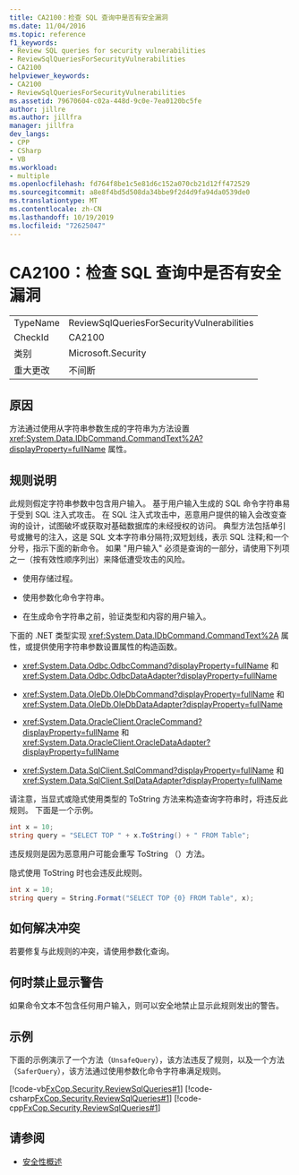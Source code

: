 ```yaml
---
title: CA2100：检查 SQL 查询中是否有安全漏洞
ms.date: 11/04/2016
ms.topic: reference
f1_keywords:
- Review SQL queries for security vulnerabilities
- ReviewSqlQueriesForSecurityVulnerabilities
- CA2100
helpviewer_keywords:
- CA2100
- ReviewSqlQueriesForSecurityVulnerabilities
ms.assetid: 79670604-c02a-448d-9c0e-7ea0120bc5fe
author: jillre
ms.author: jillfra
manager: jillfra
dev_langs:
- CPP
- CSharp
- VB
ms.workload:
- multiple
ms.openlocfilehash: fd764f8be1c5e81d6c152a070cb21d12ff472529
ms.sourcegitcommit: a8e8f4bd5d508da34bbe9f2d4d9fa94da0539de0
ms.translationtype: MT
ms.contentlocale: zh-CN
ms.lasthandoff: 10/19/2019
ms.locfileid: "72625047"
---
```

# <a name="ca2100-review-sql-queries-for-security-vulnerabilities"></a>CA2100：检查 SQL 查询中是否有安全漏洞

|||
|-|-|
|TypeName|ReviewSqlQueriesForSecurityVulnerabilities|
|CheckId|CA2100|
|类别|Microsoft.Security|
|重大更改|不间断|

## <a name="cause"></a>原因

方法通过使用从字符串参数生成的字符串为方法设置 <xref:System.Data.IDbCommand.CommandText%2A?displayProperty=fullName> 属性。

## <a name="rule-description"></a>规则说明

此规则假定字符串参数中包含用户输入。 基于用户输入生成的 SQL 命令字符串易于受到 SQL 注入式攻击。 在 SQL 注入式攻击中，恶意用户提供的输入会改变查询的设计，试图破坏或获取对基础数据库的未经授权的访问。 典型方法包括单引号或撇号的注入，这是 SQL 文本字符串分隔符;双短划线，表示 SQL 注释;和一个分号，指示下面的新命令。 如果 "用户输入" 必须是查询的一部分，请使用下列项之一（按有效性顺序列出）来降低遭受攻击的风险。

- 使用存储过程。

- 使用参数化命令字符串。

- 在生成命令字符串之前，验证类型和内容的用户输入。

下面的 .NET 类型实现 <xref:System.Data.IDbCommand.CommandText%2A> 属性，或提供使用字符串参数设置属性的构造函数。

- <xref:System.Data.Odbc.OdbcCommand?displayProperty=fullName> 和 <xref:System.Data.Odbc.OdbcDataAdapter?displayProperty=fullName>

- <xref:System.Data.OleDb.OleDbCommand?displayProperty=fullName> 和 <xref:System.Data.OleDb.OleDbDataAdapter?displayProperty=fullName>

- <xref:System.Data.OracleClient.OracleCommand?displayProperty=fullName> 和 <xref:System.Data.OracleClient.OracleDataAdapter?displayProperty=fullName>

- <xref:System.Data.SqlClient.SqlCommand?displayProperty=fullName> 和 <xref:System.Data.SqlClient.SqlDataAdapter?displayProperty=fullName>

请注意，当显式或隐式使用类型的 ToString 方法来构造查询字符串时，将违反此规则。 下面是一个示例。

```csharp
int x = 10;
string query = "SELECT TOP " + x.ToString() + " FROM Table";
```

违反规则是因为恶意用户可能会重写 ToString （）方法。

隐式使用 ToString 时也会违反此规则。

```csharp
int x = 10;
string query = String.Format("SELECT TOP {0} FROM Table", x);
```

## <a name="how-to-fix-violations"></a>如何解决冲突

若要修复与此规则的冲突，请使用参数化查询。

## <a name="when-to-suppress-warnings"></a>何时禁止显示警告

如果命令文本不包含任何用户输入，则可以安全地禁止显示此规则发出的警告。

## <a name="example"></a>示例

下面的示例演示了一个方法（`UnsafeQuery`），该方法违反了规则，以及一个方法（`SaferQuery`），该方法通过使用参数化命令字符串满足规则。

[!code-vb[FxCop.Security.ReviewSqlQueries#1](../code-quality/codesnippet/VisualBasic/ca2100-review-sql-queries-for-security-vulnerabilities_1.vb)]
[!code-csharp[FxCop.Security.ReviewSqlQueries#1](../code-quality/codesnippet/CSharp/ca2100-review-sql-queries-for-security-vulnerabilities_1.cs)]
[!code-cpp[FxCop.Security.ReviewSqlQueries#1](../code-quality/codesnippet/CPP/ca2100-review-sql-queries-for-security-vulnerabilities_1.cpp)]

## <a name="see-also"></a>请参阅

- [安全性概述](/dotnet/framework/data/adonet/security-overview)
